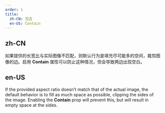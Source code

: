 ```yaml
---
order: 1
title:
  zh-CN: 包含
  en-US: Contain
---
```


## zh-CN

如果提供的长宽比与实际图像不匹配，则默认行为是填充尽可能多的空间，裁剪图像的边。启用 **Contain** 属性可以防止这种情况，但会导致两边出现空白。

## en-US

If the provided aspect ratio doesn’t match that of the actual image, the default behavior is to fill as much space as
possible, clipping the sides of the image. Enabling the **Contain** prop will prevent this, but will result in empty space
at the sides.
